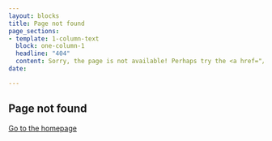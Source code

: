 ```yaml
---
layout: blocks
title: Page not found
page_sections:
- template: 1-column-text
  block: one-column-1
  headline: "404"
  content: Sorry, the page is not available! Perhaps try the <a href="/" title="Homepage">homepage</a>?
date: 

---
```

## Page not found

[Go to the homepage](/ "Back to homepage")